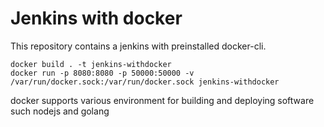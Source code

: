 # Jenkins with docker

This repository contains a jenkins with preinstalled docker-cli.


```
docker build . -t jenkins-withdocker
docker run -p 8080:8080 -p 50000:50000 -v /var/run/docker.sock:/var/run/docker.sock jenkins-withdocker
```

docker supports various environment for building and deploying software such nodejs and golang